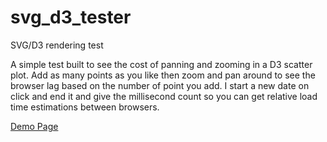 svg_d3_tester
=============

SVG/D3 rendering test

A simple test built to see the cost of panning and zooming in a D3 scatter plot.  Add as many points as you like then zoom and pan around to see the browser lag based on the number of point you add. I start a new date on click and end it and give the millisecond count so you can get relative load time estimations between browsers. 

<a href="http://lucasirvine.com/svg_element_tester/index.html" target="blank">Demo Page</a>
